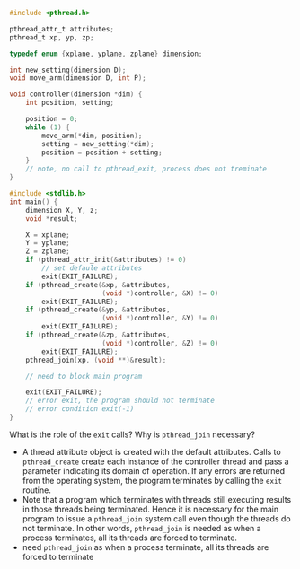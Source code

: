 ```c
#include <pthread.h>

pthread_attr_t attributes;
pthread_t xp, yp, zp;

typedef enum {xplane, yplane, zplane} dimension;

int new_setting(dimension D);
void move_arm(dimension D, int P);

void controller(dimension *dim) {
	int position, setting;

	position = 0;
	while (1) {
		move_arm(*dim, position);
		setting = new_setting(*dim);
		position = position + setting;
	}
	// note, no call to pthread_exit, process does not treminate
}

#include <stdlib.h>
int main() {
	dimension X, Y, z;
	void *result;

	X = xplane;
	Y = yplane;
	Z = zplane;
	if (pthread_attr_init(&attributes) != 0)
		// set defaule attributes
		exit(EXIT_FAILURE);
	if (pthread_create(&xp, &attributes, 
					   (void *)controller, &X) != 0)
		exit(EXIT_FAILURE);
	if (pthread_create(&yp, &attributes, 
					   (void *)controller, &Y) != 0)
		exit(EXIT_FAILURE);
	if (pthread_create(&zp, &attributes, 
					   (void *)controller, &Z) != 0)
		exit(EXIT_FAILURE);
	pthread_join(xp, (void **)&result);

	// need to block main program

	exit(EXIT_FAILURE);
	// error exit, the program should not terminate
	// error condition exit(-1)
}
```

What is the role of the `exit` calls?  Why is `pthread_join` necessary? 
- A thread attribute object is created with the default attributes. Calls to `pthread_create` create each instance of the controller thread and pass a parameter indicating its domain of operation. If any errors are returned from the operating system, the program terminates by calling the `exit` routine. 
- Note that a program which terminates with threads still executing results in those threads being terminated. Hence it is necessary for the main program to issue a `pthread_join` system call even though the threads do not terminate. In other words,  `pthread_join` is needed as when a process terminates, all its threads are forced to terminate. 
- need `pthread_join` as when a process terminate, all its threads are forced to terminate